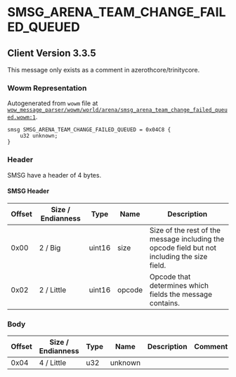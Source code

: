 # SMSG_ARENA_TEAM_CHANGE_FAILED_QUEUED

## Client Version 3.3.5

This message only exists as a comment in azerothcore/trinitycore.

### Wowm Representation

Autogenerated from `wowm` file at [`wow_message_parser/wowm/world/arena/smsg_arena_team_change_failed_queued.wowm:1`](https://github.com/gtker/wow_messages/tree/main/wow_message_parser/wowm/world/arena/smsg_arena_team_change_failed_queued.wowm#L1).
```rust,ignore
smsg SMSG_ARENA_TEAM_CHANGE_FAILED_QUEUED = 0x04C8 {
    u32 unknown;
}
```
### Header

SMSG have a header of 4 bytes.

#### SMSG Header

| Offset | Size / Endianness | Type   | Name   | Description |
| ------ | ----------------- | ------ | ------ | ----------- |
| 0x00   | 2 / Big           | uint16 | size   | Size of the rest of the message including the opcode field but not including the size field.|
| 0x02   | 2 / Little        | uint16 | opcode | Opcode that determines which fields the message contains.|

### Body

| Offset | Size / Endianness | Type | Name | Description | Comment |
| ------ | ----------------- | ---- | ---- | ----------- | ------- |
| 0x04 | 4 / Little | u32 | unknown |  |  |

